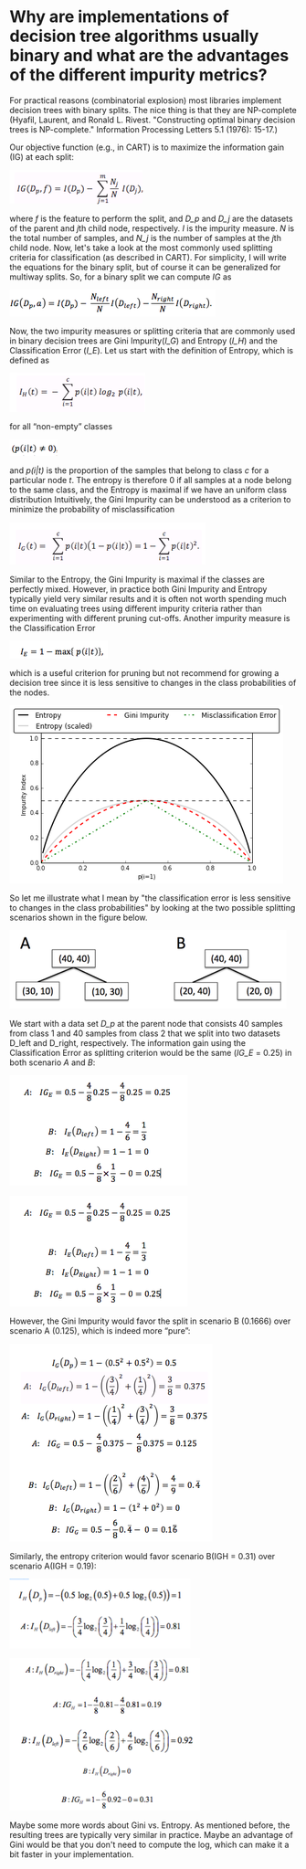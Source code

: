 # Why are implementations of decision tree algorithms usually binary and what are the advantages of the different impurity metrics?

For practical reasons (combinatorial explosion) most libraries implement decision trees with binary splits. The nice thing is that they are NP-complete (Hyafil, Laurent, and Ronald L. Rivest. "Constructing optimal binary decision trees is NP-complete." Information Processing Letters 5.1 (1976): 15-17.)

Our objective function (e.g., in CART) is to maximize the information gain (IG) at each split:


![](./decision-tree-binary/information-gain.png)


where *f* is the feature to perform the split, and *D_p* and *D_j* are the datasets of the parent and *j*th child node, respectively. *I* is the impurity measure. *N* is the total number of samples, and *N_j* is the number of samples at the *j*th child node.
Now, let's take a look at the most commonly used splitting criteria for classification (as described in CART). For simplicity, I will write the equations for the binary split, but of course it can be generalized for multiway splits. So, for a binary split we can compute *IG* as

![](./decision-tree-binary/information-gain-2.png)

Now, the two impurity measures or splitting criteria that are commonly used in binary decision trees are Gini Impurity(*I_G*) and Entropy (*I_H*) and the Classification Error (*I_E*). Let us start with the definition of Entropy, which is defined as

![](./decision-tree-binary/entropy.png)

for all “non-empty” classes

![](./decision-tree-binary/empty-classes.png)

and *p(i|t)* is the proportion of the samples that belong to class *c* for a particular node *t*. The entropy is therefore 0 if all samples at a node belong to the same class, and the Entropy is maximal if we have an uniform class distribution
Intuitively, the Gini Impurity can be understood as a criterion to minimize the probability of misclassification

![](./decision-tree-binary/gini-impurity.png)

Similar to the Entropy, the Gini Impurity is maximal if the classes are perfectly mixed.
However, in practice both Gini Impurity and Entropy typically yield very similar results and it is often not worth spending much time on evaluating trees using different impurity criteria rather than experimenting with different pruning cut-offs.
Another impurity measure is the Classification Error

![](./decision-tree-binary/error.png)

which is a useful criterion for pruning but not recommend for growing a decision tree since it is less sensitive to changes in the class probabilities of the nodes.

![](./decision-tree-binary/overview-plot.png)

So let me illustrate what I mean by "the classification error is less sensitive to changes in the class probabilities" by looking at the two possible splitting scenarios shown in the figure below.

![](./decision-tree-binary/split.png)

We start with a data set *D_p* at the parent node that consists 40 samples from class 1 and 40 samples from class 2 that we split into two datasets D_left and D_right, respectively. The information gain using the Classification Error as splitting criterion would be the same (*IG_E* = 0.25) in both scenario *A* and *B*:

![](./decision-tree-binary/calc_1.png)

![](./decision-tree-binary/calc_2.png)

However, the Gini Impurity would favor the split in scenario B (0.1666) over scenario A (0.125), which is indeed more “pure”:

![](./decision-tree-binary/calc_3.png)

Similarly, the entropy criterion would favor scenario B(IGH = 0.31) over scenario A(IGH = 0.19):


![](./decision-tree-binary/calc_5.png)

![](./decision-tree-binary/calc_6.png)

Maybe some more words about Gini vs. Entropy. As mentioned before, the resulting trees are typically very similar in practice. Maybe an advantage of Gini would be that you don't need to compute the log, which can make it a bit faster in your implementation.  
